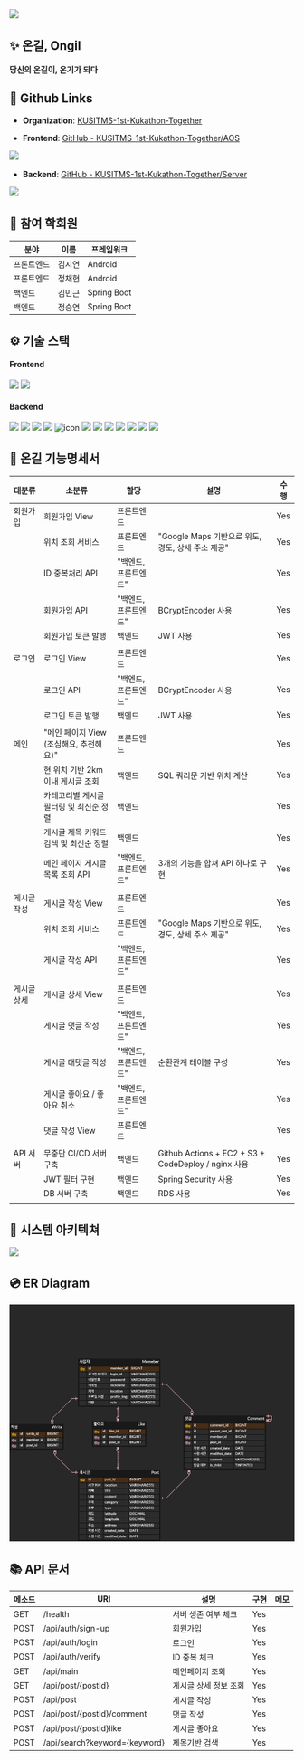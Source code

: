 
<img src="./profile/source/thumbnail.png">

##  **✨ 온길, Ongil**
**당신의 온길이, 온기가 되다**

## **📎** Github Links

- **Organization**: [KUSITMS-1st-Kukathon-Together](https://github.com/KUSITMS-1st-Kukathon-Together)

- **Frontend**: [GitHub - KUSITMS-1st-Kukathon-Together/AOS](https://github.com/KUSITMS-1st-Kukathon-Together/AOS)
<img src="https://file.notion.so/f/s/8562d8b9-416b-4668-9e28-b43d61a524ff/Untitled.png?table=block&id=ac0f78c8-dbf6-4a9b-9981-8e64921a5414&spaceId=a15e736d-1e85-48b0-a7fc-c3d9de9b90dd&expirationTimestamp=1679870994610&signature=x91X_UINcaY5ObOspibY4UHM2HYIXy5qwLSKZ2E5-Gg&downloadName=Untitled.png">

- **Backend**: [GitHub - KUSITMS-1st-Kukathon-Together/Server](https://github.com/KUSITMS-1st-Kukathon-Together/Server)
<img src="https://file.notion.so/f/s/8e2707f9-10e4-478f-b9fa-acb6e6d63b55/Untitled.png?table=block&id=ac306541-a689-4a75-b8c9-24ad77777d9a&spaceId=a15e736d-1e85-48b0-a7fc-c3d9de9b90dd&expirationTimestamp=1679871057003&signature=BvlibBRHJLHiS57G2_wt6FHdZQdR6i0lJQOlb8e2SIk&downloadName=Untitled.png">

## 👥 참여 학회원

| 분야 | 이름 | 프레임워크 |
| --- | --- | --- |
| 프론트엔드 | 김시연 | Android |
| 프론트엔드 | 정채현 | Android |
| 백엔드 | 김민근 | Spring Boot |
| 백엔드 | 정승연 | Spring Boot |

## ⚙️ 기술 스택

#### Frontend
<img src="https://img.shields.io/badge/Kotlin-F48E00?style=for-the-badge&logo=Kotlin&logoColor=white"/> <img src="https://img.shields.io/badge/Android Studio-3DDC84?style=for-the-badge&logo=Android Studio&logoColor=white">

#### Backend
<img src="https://img.shields.io/badge/java-007396?style=for-the-badge&logo=java&logoColor=white"> <img src="https://img.shields.io/badge/springboot-6DB33F?style=for-the-badge&logo=springboot&logoColor=white"> <img src="https://img.shields.io/badge/Spring Security-6DB33F?style=for-the-badge&logo=Spring Security&logoColor=white"> <img src="https://img.shields.io/badge/mysql-4479A1?style=for-the-badge&logo=mysql&logoColor=white"> <img src="https://img.shields.io/badge/JWT-000000?style=for-the-badge&logo=JSON%20web%20tokens&logoColor=white" alt="icon" /> <img src="https://img.shields.io/badge/amazonaws-232F3E?style=for-the-badge&logo=amazonaws&logoColor=white"> <img src="https://img.shields.io/badge/AWS RDS-527FFF?style=for-the-badge&logo=Amazon RDS&logoColor=white"> <img src="https://img.shields.io/badge/AWS EC2-FF9900?style=for-the-badge&logo=Amazon EC2&logoColor=white"> <img src="https://img.shields.io/badge/AWS S3-569A31?style=for-the-badge&logo=Amazon S3&logoColor=white"> <img src="https://img.shields.io/badge/GitHub Actions-2088FF?style=for-the-badge&logo=GitHub Actions&logoColor=white"> <img src="https://img.shields.io/badge/NGINX-009639?style=for-the-badge&logo=NGINX&logoColor=white"> <img src="https://img.shields.io/badge/Postman-FF6C37?style=for-the-badge&logo=Postman&logoColor=white"/>

## 🔖 온길 기능명세서

| **대분류** | **소분류**                    | **할당**       | **설명**                                            | **수행** |
|---------|----------------------------|--------------|---------------------------------------------------|--------|
| 회원가입    | 회원가입 View                  | 프론트엔드        |                                                   | Yes    |
|         | 위치 조회 서비스                  | 프론트엔드        | "Google Maps 기반으로 위도, 경도, 상세 주소 제공"               | Yes    |
|         | ID 중복처리 API                | "백엔드, 프론트엔드" |                                                   | Yes    |
|         | 회원가입 API                   | "백엔드, 프론트엔드" | BCryptEncoder 사용                                  | Yes    |
|         | 회원가입 토큰 발행                 | 백엔드          | JWT 사용                                            | Yes    |
|         |                            |              |                                                   |      |
| 로그인     | 로그인 View                   | 프론트엔드        |                                                   | Yes    |
|         | 로그인 API                    | "백엔드, 프론트엔드" | BCryptEncoder 사용                                  | Yes    |
|         | 로그인 토큰 발행                  | 백엔드          | JWT 사용                                            | Yes    |
|         |                            |              |                                                   |      |
| 메인      | "메인 페이지 View (조심해요, 추천해요)" | 프론트엔드        |                                                   | Yes    |
|         | 현 위치 기반 2km 이내 게시글 조회      | 백엔드          | SQL 쿼리문 기반 위치 계산                                  | Yes    |
|         | 카테고리별 게시글 필터링 및 최신순 정렬     | 백엔드          |                                                   | Yes    |
|         | 게시글 제목 키워드 검색 및 최신순 정렬     | 백엔드          |                                                   | Yes    |
|         | 메인 페이지 게시글 목록 조회 API       | "백엔드, 프론트엔드" | 3개의 기능을 합쳐 API 하나로 구현                             | Yes    |
|         |                            |              |                                                   |      |
| 게시글 작성  | 게시글 작성 View                | 프론트엔드        |                                                   | Yes    |
|         | 위치 조회 서비스                  | 프론트엔드        | "Google Maps 기반으로 위도, 경도, 상세 주소 제공"               | Yes    |
|         | 게시글 작성 API                 | "백엔드, 프론트엔드" |                                                   | Yes    |
|         |                            |              |                                                   |      |
| 게시글 상세  | 게시글 상세 View                | 프론트엔드        |                                                   | Yes    |
|         | 게시글 댓글 작성                  | "백엔드, 프론트엔드" |                                                   | Yes    |
|         | 게시글 대댓글 작성                 | "백엔드, 프론트엔드" | 순환관계 테이블 구성                                       | Yes    |
|         | 게시글 좋아요 / 좋아요 취소           | "백엔드, 프론트엔드" |                                                   | Yes    |
|         | 댓글 작성 View                 | 프론트엔드        |                                                   | Yes    |
|         |                            |              |                                                   |      |
| API 서버  | 무중단 CI/CD 서버 구축            | 백엔드          | Github Actions + EC2 + S3 + CodeDeploy / nginx 사용 | Yes    |
|         | JWT 필터 구현                  | 백엔드          | Spring Security 사용                                | Yes     |
|         | DB 서버 구축                   | 백엔드          | RDS 사용                                            | Yes     |
|         |                            |              |                                                   |      |


## 🧩 시스템 아키텍쳐

<img src="./profile/source/Untitled.png">

## 💿 ER Diagram

<img src="./profile/source/Untitled 1.png">

## 📚 API 문서

| **메소드** | **URI**                       | **설명**       | **구현** | **메모** |
|---------|-------------------------------|--------------|--------|--------|
| GET     | /health                       | 서버 생존 여부 체크  | Yes    |        |
| POST    | /api/auth/sign-up             | 회원가입         | Yes    |        |
| POST    | /api/auth/login               | 로그인          | Yes    |        |
| POST    | /api/auth/verify              | ID 중복 체크     | Yes    |        |
| GET     | /api/main                     | 메인페이지 조회     | Yes    |        |
| GET     | /api/post/{postId}            | 게시글 상세 정보 조회 | Yes    |        |
| POST    | /api/post                     | 게시글 작성       | Yes    |        |
| POST    | /api/post/{postId}/comment    | 댓글 작성        | Yes    |        |
| POST    | /api/post/{postId}like        | 게시글 좋아요      | Yes    |        |
| POST    | /api/search?keyword={keyword} | 제목기반 검색      | Yes    |        |문서](Github%E1%84%8B%E1%85%A6%20%E1%84%8B%E1%85%A9%E1%86%AF%E1%84%85%E1%85%B5%E1%86%AF%20README%20827a95ea93f74fa3b5674e53ce451f5d/API%20%E1%84%86%E1%85%AE%E1%86%AB%E1%84%89%E1%85%A5%2084d6162273574fc2a2950a76e85f989c.md)
